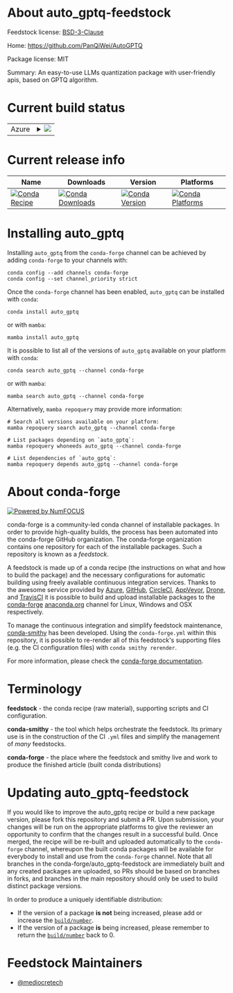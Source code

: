 About auto_gptq-feedstock
=========================

Feedstock license: [BSD-3-Clause](https://github.com/conda-forge/auto_gptq-feedstock/blob/main/LICENSE.txt)

Home: https://github.com/PanQiWei/AutoGPTQ

Package license: MIT

Summary: An easy-to-use LLMs quantization package with user-friendly apis, based on GPTQ algorithm.

Current build status
====================


<table>
    
  <tr>
    <td>Azure</td>
    <td>
      <details>
        <summary>
          <a href="https://dev.azure.com/conda-forge/feedstock-builds/_build/latest?definitionId=22350&branchName=main">
            <img src="https://dev.azure.com/conda-forge/feedstock-builds/_apis/build/status/auto_gptq-feedstock?branchName=main">
          </a>
        </summary>
        <table>
          <thead><tr><th>Variant</th><th>Status</th></tr></thead>
          <tbody><tr>
              <td>linux_64_cuda_compiler_version12.9python3.10.____cpython</td>
              <td>
                <a href="https://dev.azure.com/conda-forge/feedstock-builds/_build/latest?definitionId=22350&branchName=main">
                  <img src="https://dev.azure.com/conda-forge/feedstock-builds/_apis/build/status/auto_gptq-feedstock?branchName=main&jobName=linux&configuration=linux%20linux_64_cuda_compiler_version12.9python3.10.____cpython" alt="variant">
                </a>
              </td>
            </tr><tr>
              <td>linux_64_cuda_compiler_version12.9python3.11.____cpython</td>
              <td>
                <a href="https://dev.azure.com/conda-forge/feedstock-builds/_build/latest?definitionId=22350&branchName=main">
                  <img src="https://dev.azure.com/conda-forge/feedstock-builds/_apis/build/status/auto_gptq-feedstock?branchName=main&jobName=linux&configuration=linux%20linux_64_cuda_compiler_version12.9python3.11.____cpython" alt="variant">
                </a>
              </td>
            </tr><tr>
              <td>linux_64_cuda_compiler_version12.9python3.12.____cpython</td>
              <td>
                <a href="https://dev.azure.com/conda-forge/feedstock-builds/_build/latest?definitionId=22350&branchName=main">
                  <img src="https://dev.azure.com/conda-forge/feedstock-builds/_apis/build/status/auto_gptq-feedstock?branchName=main&jobName=linux&configuration=linux%20linux_64_cuda_compiler_version12.9python3.12.____cpython" alt="variant">
                </a>
              </td>
            </tr><tr>
              <td>linux_64_cuda_compiler_version12.9python3.13.____cp313</td>
              <td>
                <a href="https://dev.azure.com/conda-forge/feedstock-builds/_build/latest?definitionId=22350&branchName=main">
                  <img src="https://dev.azure.com/conda-forge/feedstock-builds/_apis/build/status/auto_gptq-feedstock?branchName=main&jobName=linux&configuration=linux%20linux_64_cuda_compiler_version12.9python3.13.____cp313" alt="variant">
                </a>
              </td>
            </tr>
          </tbody>
        </table>
      </details>
    </td>
  </tr>
</table>

Current release info
====================

| Name | Downloads | Version | Platforms |
| --- | --- | --- | --- |
| [![Conda Recipe](https://img.shields.io/badge/recipe-auto__gptq-green.svg)](https://anaconda.org/conda-forge/auto_gptq) | [![Conda Downloads](https://img.shields.io/conda/dn/conda-forge/auto_gptq.svg)](https://anaconda.org/conda-forge/auto_gptq) | [![Conda Version](https://img.shields.io/conda/vn/conda-forge/auto_gptq.svg)](https://anaconda.org/conda-forge/auto_gptq) | [![Conda Platforms](https://img.shields.io/conda/pn/conda-forge/auto_gptq.svg)](https://anaconda.org/conda-forge/auto_gptq) |

Installing auto_gptq
====================

Installing `auto_gptq` from the `conda-forge` channel can be achieved by adding `conda-forge` to your channels with:

```
conda config --add channels conda-forge
conda config --set channel_priority strict
```

Once the `conda-forge` channel has been enabled, `auto_gptq` can be installed with `conda`:

```
conda install auto_gptq
```

or with `mamba`:

```
mamba install auto_gptq
```

It is possible to list all of the versions of `auto_gptq` available on your platform with `conda`:

```
conda search auto_gptq --channel conda-forge
```

or with `mamba`:

```
mamba search auto_gptq --channel conda-forge
```

Alternatively, `mamba repoquery` may provide more information:

```
# Search all versions available on your platform:
mamba repoquery search auto_gptq --channel conda-forge

# List packages depending on `auto_gptq`:
mamba repoquery whoneeds auto_gptq --channel conda-forge

# List dependencies of `auto_gptq`:
mamba repoquery depends auto_gptq --channel conda-forge
```


About conda-forge
=================

[![Powered by
NumFOCUS](https://img.shields.io/badge/powered%20by-NumFOCUS-orange.svg?style=flat&colorA=E1523D&colorB=007D8A)](https://numfocus.org)

conda-forge is a community-led conda channel of installable packages.
In order to provide high-quality builds, the process has been automated into the
conda-forge GitHub organization. The conda-forge organization contains one repository
for each of the installable packages. Such a repository is known as a *feedstock*.

A feedstock is made up of a conda recipe (the instructions on what and how to build
the package) and the necessary configurations for automatic building using freely
available continuous integration services. Thanks to the awesome service provided by
[Azure](https://azure.microsoft.com/en-us/services/devops/), [GitHub](https://github.com/),
[CircleCI](https://circleci.com/), [AppVeyor](https://www.appveyor.com/),
[Drone](https://cloud.drone.io/welcome), and [TravisCI](https://travis-ci.com/)
it is possible to build and upload installable packages to the
[conda-forge](https://anaconda.org/conda-forge) [anaconda.org](https://anaconda.org/)
channel for Linux, Windows and OSX respectively.

To manage the continuous integration and simplify feedstock maintenance,
[conda-smithy](https://github.com/conda-forge/conda-smithy) has been developed.
Using the ``conda-forge.yml`` within this repository, it is possible to re-render all of
this feedstock's supporting files (e.g. the CI configuration files) with ``conda smithy rerender``.

For more information, please check the [conda-forge documentation](https://conda-forge.org/docs/).

Terminology
===========

**feedstock** - the conda recipe (raw material), supporting scripts and CI configuration.

**conda-smithy** - the tool which helps orchestrate the feedstock.
                   Its primary use is in the construction of the CI ``.yml`` files
                   and simplify the management of *many* feedstocks.

**conda-forge** - the place where the feedstock and smithy live and work to
                  produce the finished article (built conda distributions)


Updating auto_gptq-feedstock
============================

If you would like to improve the auto_gptq recipe or build a new
package version, please fork this repository and submit a PR. Upon submission,
your changes will be run on the appropriate platforms to give the reviewer an
opportunity to confirm that the changes result in a successful build. Once
merged, the recipe will be re-built and uploaded automatically to the
`conda-forge` channel, whereupon the built conda packages will be available for
everybody to install and use from the `conda-forge` channel.
Note that all branches in the conda-forge/auto_gptq-feedstock are
immediately built and any created packages are uploaded, so PRs should be based
on branches in forks, and branches in the main repository should only be used to
build distinct package versions.

In order to produce a uniquely identifiable distribution:
 * If the version of a package **is not** being increased, please add or increase
   the [``build/number``](https://docs.conda.io/projects/conda-build/en/latest/resources/define-metadata.html#build-number-and-string).
 * If the version of a package **is** being increased, please remember to return
   the [``build/number``](https://docs.conda.io/projects/conda-build/en/latest/resources/define-metadata.html#build-number-and-string)
   back to 0.

Feedstock Maintainers
=====================

* [@mediocretech](https://github.com/mediocretech/)

